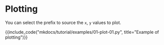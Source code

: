 # Plotting

You can select the prefix to source the `x`, `y` values to plot.

{{include_code("mkdocs/tutorial/examples/01-plot-01.py", title="Example of plotting")}}
